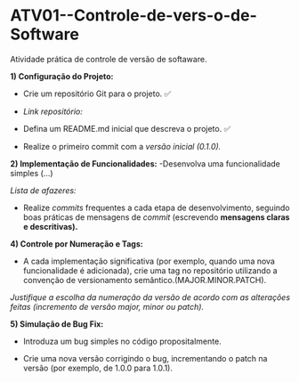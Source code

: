 # ATV01--Controle-de-vers-o-de-Software
Atividade prática de controle de versão de softaware.

**1) Configuração do Projeto:**

- Crie um repositório Git para o projeto. ✅ 

- *Link repositório:* 

- Defina um README.md inicial que descreva o projeto. ✅ 

- Realize o primeiro commit com a *versão inicial (0.1.0).*


**2) Implementação de Funcionalidades:**
-Desenvolva uma funcionalidade simples (...)

*Lista de afazeres:*

- Realize *commits* frequentes a cada etapa de desenvolvimento, seguindo boas práticas de mensagens de *commit* (escrevendo **mensagens claras e descritivas).**

**4) Controle por Numeração e Tags:**

- A cada implementação significativa (por exemplo, quando uma nova funcionalidade é adicionada), crie uma tag no repositório utilizando a convenção de versionamento semântico.(MAJOR.MINOR.PATCH).

*Justifique a escolha da numeração da versão de acordo com as alterações feitas (incremento de versão major, minor ou patch).*

**5) Simulação de Bug Fix:**

- Introduza um bug simples no código propositalmente.
  
- Crie uma nova versão corrigindo o bug, incrementando o patch na versão (por exemplo, de 1.0.0 para 1.0.1).


